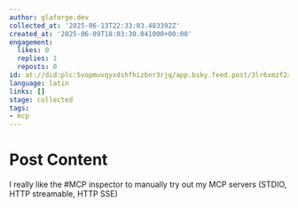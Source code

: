 ```yaml
---
author: glaforge.dev
collected_at: '2025-06-13T22:33:03.483392Z'
created_at: '2025-06-09T18:03:30.041000+00:00'
engagement:
  likes: 0
  replies: 1
  reposts: 0
id: at://did:plc:5vopmuvqyxdshfhizbnr3rjq/app.bsky.feed.post/3lr6xmzf2xe2i
language: latin
links: []
stage: collected
tags:
- mcp
---
```


# Post Content

I really like the #MCP inspector to manually try out my MCP servers (STDIO, HTTP streamable, HTTP SSE)